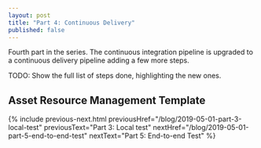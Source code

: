 ```yaml
---
layout: post
title: "Part 4: Continuous Delivery"
published: false
---
```


Fourth part in the series. The continuous integration pipeline is upgraded to a continuous delivery pipeline adding a few more steps.

TODO: Show the full list of steps done, highlighting the new ones.

## Asset Resource Management Template

{% include previous-next.html
  previousHref="/blog/2019-05-01-part-3-local-test"
  previousText="Part 3: Local test"
  nextHref="/blog/2019-05-01-part-5-end-to-end-test"
  nextText="Part 5: End-to-end Test"
%}
